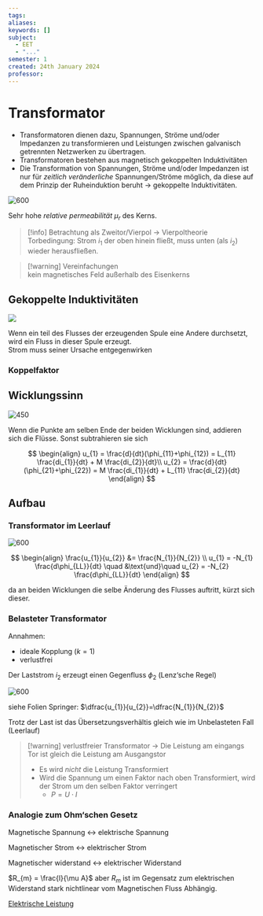 ```yaml
---
tags: 
aliases: 
keywords: []
subject:
  - EET
  - "..."
semester: 1
created: 24th January 2024
professor:
---
```

 

# Transformator

- Transformatoren dienen dazu, Spannungen, Ströme und/oder Impedanzen zu transformieren und Leistungen zwischen galvanisch getrennten Netzwerken zu übertragen.
- Transformatoren bestehen aus magnetisch gekoppelten Induktivitäten
- Die Transformation von Spannungen, Ströme und/oder Impedanzen ist nur für *zeitlich veränderliche* Spannungen/Ströme möglich, da diese auf dem Prinzip der Ruheinduktion beruht -> gekoppelte Induktivitäten.


![600](assets/Pasted%20image%2020240124090631.png)

Sehr hohe *relative permeabilität* $\mu_{r}$ des Kerns.

> [!info] Betrachtung als Zweitor/Vierpol -> Vierpoltheorie  
> Torbedingung: Strom $i_{1}$ der oben hinein fließt, muss unten (als $i_{2}$) wieder herausfließen.

> [!warning] Vereinfachungen  
> kein magnetisches Feld außerhalb des Eisenkerns

## Gekoppelte Induktivitäten

![](assets/Pasted%20image%2020240124091021.png)

Wenn ein teil des Flusses der erzeugenden Spule eine Andere durchsetzt, wird ein Fluss in dieser Spule erzeugt.  
Strom muss seiner Ursache entgegenwirken

### Koppelfaktor

## Wicklungssinn

![450](assets/Pasted%20image%2020240124092616.png)

Wenn die Punkte am selben Ende der beiden Wicklungen sind, addieren sich die Flüsse. Sonst subtrahieren sie sich

$$
\begin{align}
u_{1} = \frac{d}{dt}(\phi_{11}+\phi_{12}) = L_{11} \frac{di_{1}}{dt} + M \frac{di_{2}}{dt}\\
u_{2} = \frac{d}{dt}(\phi_{21}+\phi_{22}) = M \frac{di_{1}}{dt} + L_{11} \frac{di_{2}}{dt}
\end{align}
$$

## Aufbau

### Transformator im Leerlauf

![600](assets/Pasted%20image%2020240124095233.png)

$$
\begin{align}
\frac{u_{1}}{u_{2}} &= \frac{N_{1}}{N_{2}} \\
u_{1} = -N_{1} \frac{d\phi_{LL}}{dt} \quad &\text{und}\quad u_{2} = -N_{2} \frac{d\phi_{LL}}{dt}
\end{align}
$$

da an beiden Wicklungen die selbe Änderung des Flusses auftritt, kürzt sich dieser.

### Belasteter Transformator

Annahmen:
- ideale Kopplung ($k=1$)
- verlustfrei

Der Laststrom $i_{2}$ erzeugt einen Gegenfluss $\phi_{2}$ (Lenz‘sche Regel)


![600](assets/Pasted%20image%2020240124095307.png)

siehe Folien Springer: $\dfrac{u_{1}}{u_{2}}=\dfrac{N_{1}}{N_{2}}$

Trotz der Last ist das Übersetzungsverhältis gleich wie im Unbelasteten Fall (Leerlauf)

> [!warning] verlustfreier Transformator -> Die Leistung am eingangs Tor ist gleich die Leistung am Ausgangstor
> - Es wird *nicht* die Leistung Transformiert
> - Wird die Spannung um einen Faktor nach oben Transformiert, wird der Strom um den selben Faktor verringert
> 	- $P=U\cdot I$

### Analogie zum Ohm‘schen Gesetz

Magnetische Spannung <-> elektrische Spannung

Magnetischer Strom <-> elektrischer Strom

Magnetischer widerstand <-> elektrischer Widerstand

$R_{m} = \frac{l}{\mu A}$ aber $R_{m}$ ist im Gegensatz zum elektrischen Widerstand stark nichtlinear vom Magnetischen Fluss Abhängig.

[Elektrische Leistung](../Physik/Elektrische%20Leistung.md)
